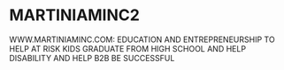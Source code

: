 # MARTINIAMINC2
WWW.MARTINIAMINC.COM: EDUCATION AND ENTREPRENEURSHIP TO HELP AT RISK KIDS GRADUATE FROM HIGH SCHOOL AND HELP DISABILITY AND HELP B2B BE SUCCESSFUL
